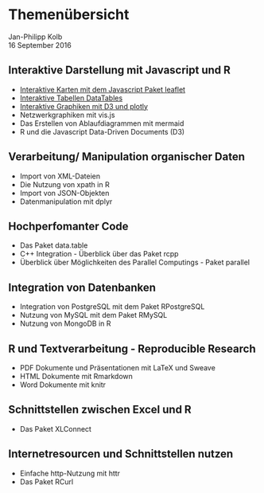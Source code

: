 # Themenübersicht
Jan-Philipp Kolb  
16 September 2016  



## Interaktive Darstellung mit Javascript und R

-	[Interaktive Karten mit dem Javascript Paket leaflet](https://github.com/Japhilko/RInterfaces/blob/master/slides/leaflet.md)
-	[Interaktive Tabellen DataTables](https://github.com/Japhilko/RInterfaces/blob/master/slides/DataTables.md)
-	[Interaktive Graphiken mit D3 und plotly](https://github.com/Japhilko/RInterfaces/blob/master/slides/plotly.md)
-	Netzwerkgraphiken mit vis.js
-	Das Erstellen von Ablaufdiagrammen mit mermaid
-	R und die Javascript Data-Driven Documents (D3)

## Verarbeitung/ Manipulation organischer Daten
-	Import von XML-Dateien
-	Die Nutzung von xpath in R
-	Import von JSON-Objekten
-	Datenmanipulation mit dplyr

## Hochperfomanter Code
-	Das Paket data.table
-	C++ Integration - Überblick über das Paket rcpp
-	Überblick über Möglichkeiten des Parallel Computings - Paket parallel

## Integration von Datenbanken
-	Integration von PostgreSQL mit dem Paket 
RPostgreSQL
-	Nutzung von MySQL mit dem Paket RMySQL
-	Nutzung von MongoDB in R

## R und Textverarbeitung - Reproducible Research
-	PDF Dokumente und Präsentationen mit LaTeX und Sweave
-	HTML Dokumente mit Rmarkdown
-	Word Dokumente mit knitr

## Schnittstellen zwischen Excel und R
-	Das Paket XLConnect

## Internetresourcen und Schnittstellen nutzen
-	Einfache http-Nutzung mit httr
-	Das Paket RCurl

